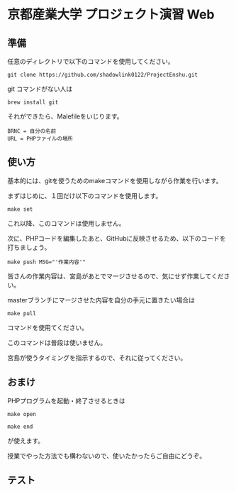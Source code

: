 # 京都産業大学 プロジェクト演習 Web

## 準備

任意のディレクトリで以下のコマンドを使用してください。
```
git clone https://github.com/shadowlink0122/ProjectEnshu.git
```

git コマンドがない人は

```
brew install git
```


それができたら、Malefileをいじります。

```
BRNC = 自分の名前
URL = PHPファイルの場所
```

## 使い方

基本的には、gitを使うためのmakeコマンドを使用しながら作業を行います。

まずはじめに、１回だけ以下のコマンドを使用します。

```
make set
```

これ以降、このコマンドは使用しません。

次に、PHPコードを編集したあと、GitHubに反映させるため、以下のコードを打ちましょう。

```
make push MSG="'作業内容'"
```

皆さんの作業内容は、宮島があとでマージさせるので、気にせず作業してください。

masterブランチにマージさせた内容を自分の手元に置きたい場合は

```
make pull
```

コマンドを使用てください。

このコマンドは普段は使いません。

宮島が使うタイミングを指示するので、それに従ってください。

## おまけ

PHPプログラムを起動・終了させるときは

```
make open

make end
```

が使えます。

授業でやった方法でも構わないので、使いたかったらご自由にどうぞ。

## テスト